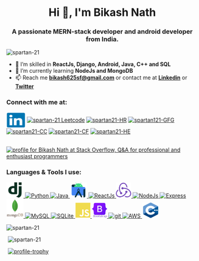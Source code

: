 <h1 align="center">Hi 👋, I'm Bikash Nath</h1>
<h3 align="center">A passionate MERN-stack developer and android developer from India.</h3>

<p align="left"> <img src="https://komarev.com/ghpvc/?username=spartan-21&label=Profile%20views&color=0e75b6&style=flat" alt="spartan-21" /> </p>

- 🎯 I’m skilled in **ReactJs, Django, Android, Java, C++ and SQL**
- 🌱 I’m currently learning **NodeJs and MongoDB**
- 📫 Reach me **bikash625sf@gmail.com** or contact me at **<a href="https://in.linkedin.com/in/bikash-nath21" target="blank">Linkedin</a>** or **<a href="https://twitter.com/bikas_21" target="blank">Twitter</a>**

<h3 align="left">Connect with me at:</h3>
<p align="left" style="margin-bottom="1000">
<a href="https://in.linkedin.com/in/bikash-nath21" target="blank"><img align="center" src="https://raw.githubusercontent.com/devicons/devicon/master/icons/linkedin/linkedin-original.svg" alt="bikash nath" height="40" width="50" /></a>
<a href="https://www.leetcode.com/spartan-21" target="blank"><img align="center" src="https://cdn.jsdelivr.net/npm/simple-icons@3.0.1/icons/leetcode.svg" alt="spartan-21 Leetcode" height="40" width="50" /></a>
<a href="https://www.hackerrank.com/spartan21" target="blank"><img align="center" src="https://cdn.jsdelivr.net/npm/simple-icons@v7/icons/hackerrank.svg" alt="spartan21-HR" height="40" width="50" /></a>
<a href="https://auth.geeksforgeeks.org/user/spartan121" target="blank"><img align="center" src="https://cdn.jsdelivr.net/npm/simple-icons@3.0.1/icons/geeksforgeeks.svg" alt="spartan121-GFG" height="40" width="50" /></a>
<a href="https://www.codechef.com/users/spartan21" target="blank"><img align="center" src="https://cdn.jsdelivr.net/npm/simple-icons@3.1.0/icons/codechef.svg" alt="spartan21-CC" height="30" width="50" /></a>
<a href="https://codeforces.com/profile/spartan21" target="blank"><img align="center" src="https://cdn.jsdelivr.net/npm/simple-icons@3.0.1/icons/codeforces.svg" alt="spartan21-CF" height="40" width="50" /></a>
<a href="https://www.hackerearth.com/spartan21" target="blank"><img align="center" src="https://cdn.jsdelivr.net/npm/simple-icons@3.0.1/icons/hackerearth.svg" alt="spartan21-HE" height="40" width="50" /></a>
</p>
<br>
<a href="https://stackoverflow.com/users/12662621/bikash-nath"><img src="https://stackoverflow.com/users/flair/12662621.png" width="208" height="58" alt="profile for Bikash Nath at Stack Overflow, Q&amp;A for professional and enthusiast programmers" title="profile for Bikash Nath at Stack Overflow, Q&amp;A for professional and enthusiast programmers"></a>

<h3 align="left">Languages & Tools I use:</h3>
<p align="left">
<a href="https://www.djangoproject.com/" target="_blank"> <img src="https://raw.githubusercontent.com/devicons/devicon/master/icons/django/django-plain.svg" alt="Django" width="45" height="40"/> </a>
<a href="https://www.python.org/" target="_blank"> <img src="https://www.vectorlogo.zone/logos/python/python-icon.svg" alt="Python" width="40" height="40"/> </a>
<a href="https://www.java.com/" target="_blank"> <img src="https://www.vectorlogo.zone/logos/java/java-icon.svg" alt="Java" width="40" height="40"/> </a>
<a href="https://developer.android.com/studio" target="_blank"> <img src="https://raw.githubusercontent.com/devicons/devicon/master/icons/androidstudio/androidstudio-original.svg" alt="Android Studio" width="45" height="40"/> </a>
<a href="https://reactjs.org/" target="_blank"> <img src="https://www.vectorlogo.zone/logos/reactjs/reactjs-icon.svg" alt="ReactJs" width="45" height="40"/> </a>
<a href="https://redux.js.org/" target="_blank"> <img src="https://raw.githubusercontent.com/devicons/devicon/master/icons/redux/redux-original.svg" alt="ReduxJs" width="40" height="40"/> </a>
<a href="https://nodejs.org" target="_blank"> <img src="https://www.vectorlogo.zone/logos/nodejs/nodejs-icon.svg" alt="NodeJs" width="45" height="40"/> </a>
<a href="https://expressjs.com/" target="_blank"> <img src="https://www.vectorlogo.zone/logos/expressjs/expressjs-ar21.svg" alt="Express" width="55" height="40"/> </a>
<a href="https://www.mongodb.com/" target="_blank"> <img src="https://raw.githubusercontent.com/devicons/devicon/master/icons/mongodb/mongodb-original-wordmark.svg" alt="Mongodb" width="45" height="50"/> </a>
<a href="https://www.mysql.com/" target="_blank"> <img src="https://www.vectorlogo.zone/logos/mysql/mysql-official.svg" alt="MySQL" width="50" height="40"/> </a>
<a href="https://www.sqlite.org/" target="_blank"> <img src="https://www.vectorlogo.zone/logos/sqlite/sqlite-icon.svg" alt="SQLite" width="45" height="40"/> </a>
<a href="https://www.javascript.com/" target="_blank"> <img src="https://raw.githubusercontent.com/devicons/devicon/master/icons/javascript/javascript-plain.svg" alt="Js" width="40" height="40"/> </a>
<a href="https://getbootstrap.com/" target="_blank"> <img src="https://raw.githubusercontent.com/devicons/devicon/master/icons/bootstrap/bootstrap-original-wordmark.svg" alt="Bootstrap" width="40" height="40"/> </a>
<a href="https://git-scm.com/" target="_blank"> <img src="https://www.vectorlogo.zone/logos/git-scm/git-scm-icon.svg" alt="git" width="45" height="40"/> </a>
<a href="https://aws.amazon.com/" target="_blank"> <img src="https://www.vectorlogo.zone/logos/amazon_aws/amazon_aws-icon.svg" alt="AWS" width="45" height="40"/> </a>
<a href="https://isocpp.org/" target="_blank"> <img src="https://raw.githubusercontent.com/devicons/devicon/master/icons/cplusplus/cplusplus-original.svg" alt="C++" width="45" height="40"/> </a>
</p>

<p><img align="left" src="https://github-readme-stats.vercel.app/api/top-langs?username=spartan-21&show_icons=true&locale=en&layout=compact" alt="spartan-21" /></p>
<br/>
<p>&nbsp;<img align="" src="https://github-readme-stats.vercel.app/api?username=spartan-21&show_icons=true&locale=en" alt="spartan-21" /></p>

<p>&nbsp;<a href="https://github.com/ryo-ma/github-profile-trophy"><img src="https://github-profile-trophy.vercel.app/?username=spartan-21" alt="profile-trophy" /></a> </p>
